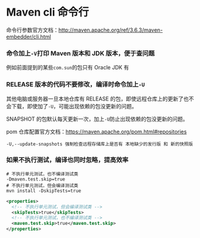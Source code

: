 # Maven cli 命令行

命令行参数官方文档：http://maven.apache.org/ref/3.6.3/maven-embedder/cli.html


### 命令加上`-V`打印 Maven 版本和 JDK 版本，便于查问题

例如前面提到的某些`com.sun`的包只有 Oracle JDK 有


### RELEASE 版本的代码不要修改，编译时命令加上`-U`

其他电脑或服务器一旦本地仓库有 RELEASE 的包，即使远程仓库上的更新了也不会下载，即使加了`-U`，可能出现依赖的包没更新的问题。

SNAPSHOT 的包默认每天更新一次，加上`-U`防止出现依赖的包没更新的问题。

pom 仓库配置官方文档：https://maven.apache.org/pom.html#repositories
```
-U,--update-snapshots 强制检查远程存储库上是否有 本地缺少的发行版 和 新的快照版
```

### 如果不执行测试，编译也同时忽略，提高效率
```shell
# 不执行单元测试，也不编译测试类
-Dmaven.test.skip=true
# 不执行单元测试，但会编译测试类
mvn install -DskipTests=true
```
```xml
<properties>
  <!-- 不执行单元测试，但会编译测试类 -->
  <skipTests>true</skipTests>
  <!-- 不执行单元测试，也不编译测试类 -->
  <maven.test.skip>true</maven.test.skip>
</properties>
```
